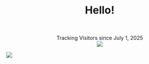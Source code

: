 <h1 align="center">Hello!</h1>

</br>
  <p align="center">Tracking Visitors since July 1, 2025
<br>
    
  <img src="https://count.getloli.com/@counter-bydc?name=counter-bydc&theme=rule34&padding=7&offset=0&align=top&scale=1&pixelated=1&darkmode=auto"/>
</p>

<a href="https://www.youtube.com/watch?v=dQw4w9WgXcQ"><img src="https://user-images.githubusercontent.com/73097560/115834477-dbab4500-a447-11eb-908a-139a6edaec5c.gif"></a>
